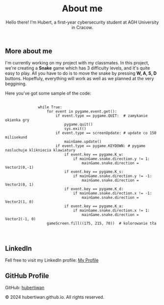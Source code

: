 <header>
     <h1>About me</h1>
     <p>Hello there! I'm Hubert, a first-year cybersecurity student at AGH University in Cracow.</p>        
 </header>

 <section>
     <h2>More about me</h2>
<p>I'm currently working on my project with my classmates. In this project, we're creating a <b>Snake</b> game which has 3 difficulty levels, and it's quite easy to play. All you have to do is to move the snake by pressing <b>W, A, S, D</b> buttons. Hopeffuly, everything will work as well as we planned at the very beggining.</p>
      <p>Here you've got some sample of the code:</p>
      <pre>
           <code>
               while True:
                   for event in pygame.event.get():
                       if event.type == pygame.QUIT:  # zamykanie okienka gry
                           pygame.quit()
                           sys.exit()
                       if event.type == screenUpdate: # update co 150 milisekund
                           mainGame.update()
                       if event.type == pygame.KEYDOWN: # pygame nasluchuje klikniecia klawiatury
                           if event.key == pygame.K_w:
                               if mainGame.snake.direction.y != 1:
                                   mainGame.snake.direction = Vector2(0,-1)
                           if event.key == pygame.K_s:
                               if mainGame.snake.direction.y != -1:
                                   mainGame.snake.direction = Vector2(0, 1)
                           if event.key == pygame.K_d:
                               if mainGame.snake.direction.x != -1:
                                   mainGame.snake.direction = Vector2(1, 0)
                           if event.key == pygame.K_a:
                               if mainGame.snake.direction.x != 1:
                                   mainGame.snake.direction = Vector2(-1, 0)
                   gameScreen.fill((175, 215, 70))  # kolorowanie tła
           </code>          
      </pre>
 </section>

 <section>
     <h2>LinkedIn</h2>
     <p>Fell free to visit my LinkedIn profile: <a href="(https://www.linkedin.com/in/hubert-iwanowski-727106218/)" target="_blank">My Profile</a></p> 
     <h2>GitHub Profile</h2>
     <p>GitHub: <a href="https://github.com/hubertiwan" target="_blank">hubertiwan</a></p>
</section>

 <footer>
     &copy; 2024 hubertiwan.github.io. All rights reserved.
 </footer>

